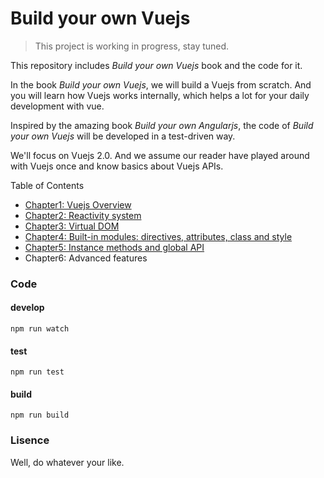# Build your own Vuejs

> This project is working in progress, stay tuned.

This repository includes *Build your own Vuejs* book and the code for it.

In the book *Build your own Vuejs*, we will build a Vuejs from scratch. And you will learn how Vuejs works internally, which helps a lot for your daily development with vue. 

Inspired by the amazing book *Build your own Angularjs*, the code of *Build your own Vuejs* will be developed in a test-driven way. 

We'll focus on Vuejs 2.0. And we assume our reader have played around with Vuejs once and know basics about Vuejs APIs.

Table of Contents

+ [Chapter1: Vuejs Overview](https://github.com/jsrebuild/build-your-own-vuejs/blob/master/book/chapter1.md)
+ [Chapter2: Reactivity system](https://github.com/jsrebuild/build-your-own-vuejs/blob/master/book/chapter2.md)
+ [Chapter3: Virtual DOM](https://github.com/jsrebuild/build-your-own-vuejs/blob/master/book/chapter3.md)
+ [Chapter4: Built-in modules: directives, attributes, class and style](https://github.com/jsrebuild/build-your-own-vuejs/blob/master/book/chapter4.md)
+ [Chapter5: Instance methods and global API](https://github.com/jsrebuild/build-your-own-vuejs/blob/master/book/chapter5.md)
+ Chapter6: Advanced features


### Code

#### develop

`npm run watch`

#### test

`npm run test`

#### build

`npm run build`

### Lisence

Well, do whatever your like.

